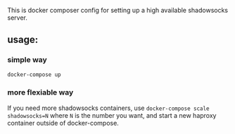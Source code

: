 This is docker composer config for setting up a high available shadowsocks server.

## usage:

### simple way

~~~sh
docker-compose up
~~~

### more flexiable way

If you need more shadowsocks containers, use `docker-compose scale shadowsocks=N` where `N` is the number you want,
and start a new haproxy container outside of docker-compose.
